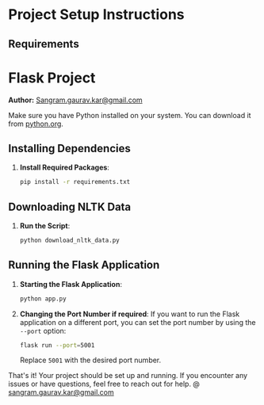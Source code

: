 # Project Setup Instructions

## Requirements

# Flask Project

**Author:** Sangram.gaurav.kar@gmail.com

Make sure you have Python installed on your system. You can download it from [python.org](https://www.python.org/).


## Installing Dependencies

1. **Install Required Packages**:
    ```sh
    pip install -r requirements.txt
    ```

## Downloading NLTK Data

1. **Run the Script**:
    ```sh
    python download_nltk_data.py
    ```

## Running the Flask Application

1. **Starting the Flask Application**:
    ```sh
    python app.py
    ```

2. **Changing the Port Number if required**:
    If you want to run the Flask application on a different port, you can set the port number by using the `--port` option:
    ```sh
    flask run --port=5001
    ```
    Replace `5001` with the desired port number.

That's it! Your project should be set up and running. If you encounter any issues or have questions, feel free to reach out for help. @ sangram.gaurav.kar@gmail.com
